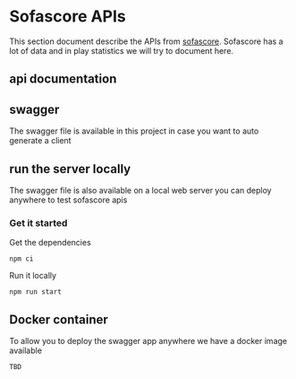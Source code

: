 # Sofascore APIs
This section document describe the APIs from [sofascore](http://sofascore.com).
Sofascore has a lot of data and in play statistics we will try to document here.

## api documentation



## swagger

The swagger file is available in this project in case you want to auto generate a client

## run the server locally

The swagger file is also available on a local web server you can deploy anywhere to test sofascore apis

### Get it started

Get the dependencies
```
npm ci
```

Run it locally

```
npm run start
```

## Docker container

To allow you to deploy the swagger app anywhere we have a docker image available

```
TBD
```

